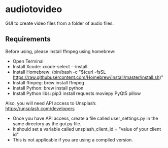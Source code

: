 # audiotovideo
GUI to create video files from a folder of audio files.


## Requirements
Before using, please install ffmpeg using homebrew:

* Open Terminal
* Install Xcode: xcode-select --install
* Install Homebrew: /bin/bash -c "$(curl -fsSL https://raw.githubusercontent.com/Homebrew/install/master/install.sh)"
* Install ffmpeg: brew install ffmpeg
* Install Python: brew install python
* Install Python libs: pip3 install requests moviepy PyQt5 pillow

Also, you will need API access to Unsplash: https://unsplash.com/developers
* Once you have API access, create a file called user_settings.py in the same directory as the gui.py file.
* It should set a variable called unsplash_client_id = "value of your client id"
* This is not applicable if you are using a compiled version.
